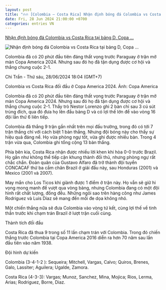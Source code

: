 ```yaml
---
layout: post
title: "🔥🔥 [Colombia – Costa Rica] Nhận định bóng đá Colombia vs Costa Rica tại bảng D, Copa ..."
date: Fri, 28 Jun 2024 21:00:00 +0700
categories: entries VN
---
```

[Nhận định bóng đá Colombia vs Costa Rica tại bảng D, Copa ...](https://laodong.vn/bong-da-quoc-te/nhan-dinh-bong-da-colombia-vs-costa-rica-tai-bang-d-copa-america-2024-1359086.ldo)

![Nhận định bóng đá Colombia vs Costa Rica tại bảng D, Copa ...](https://media-cdn-v2.laodong.vn/storage/newsportal/2024/6/28/1359086/Colom.jpg?w=800&h=420&crop=auto&scale=both)

Colombia đã có 20 phút đầu tiên đáng thất vọng trước Paraguay ở trận mở màn Copa America 2024. Nhưng sau đó họ đã tận dụng được cơ hội và thắng chung cuộc 2-1.

Chi Trần - Thứ sáu, 28/06/2024 18:04 (GMT+7)

Colombia vs Costa Rica đối đầu ở Copa America 2024. Ảnh: Copa America

Colombia đã có 20 phút đầu tiên đáng thất vọng trước Paraguay ở trận mở màn Copa America 2024. Nhưng sau đó họ đã tận dụng được cơ hội và thắng chung cuộc 2-1. Thầy trò Nestor Lorenzo ghi 2 bàn chỉ sau 3 cú sút trúng đích, qua đó đưa họ lên đầu bảng D và có lợi thế lớn để vào vòng 16 đội lần thứ 6 liên tiếp.

Colombia đã thắng 9 trận gần nhất trên mọi đấu trường, trong đó có tới 7 trận thắng chỉ với cách biệt 1 bàn thắng. Nhưng đội bóng này cho thấy sự hiệu quả đáng nể. Họ vừa phòng ngự tốt, vừa ghi được nhiều bàn. Trong 4 trận vừa qua, Colombia ghi tổng cộng 13 bàn thắng.

Phía bên kia, Costa Rica nhận được nhiều lời khen khi hòa 0-0 trước Brazil. Họ gần như không thể tiếp cận khung thành đối thủ, nhưng phòng ngự rất chắc chắn. Đoàn quân của Gustavo Alfaro đã trở thành đội tuyển CONCACAF thứ ba cầm chân Brazil ở giải đấu này, sau Honduras (2001) và Mexico (2001 và 2007).

May mắn cho Los Ticos khi giành được 1 điểm ở trận này. Họ vẫn sẽ giữ hi vọng mong manh để vượt qua vòng bảng, nhưng Colombia đang có một đội hình rất chất lượng, đồng đều. Những ngôi sao trên hàng công như James Rodriguez và Luis Diaz sẽ mang đến mối đe dọa không nhỏ.

Một chiến thắng nữa sẽ đưa Colombia vào vòng tứ kết, cùng lợi thế về tinh thần trước khi chạm trán Brazil ở lượt trận cuối cùng.

Thành tích đối đầu

Costa Rica đã thua 9 trong số 11 lần chạm trán với Colombia. Trong đó chiến thắng trước Colombia tại Copa America 2016 diễn ra hơn 70 năm sau lần đầu tiên vào năm 1938.

Đội hình dự kiến

Colombia (3-4-1-2 ): Sequeira; Mitchell, Vargas, Calvo; Quiros, Brenes, Galo, Lassiter; Aguilera; Ugalde, Zamora.

Costa Rica (4-3-3): Vargas; Munoz, Sanchez, Mina, Mojica; Rios, Lerma, Arias; Rodriguez, Borre, Diaz.

